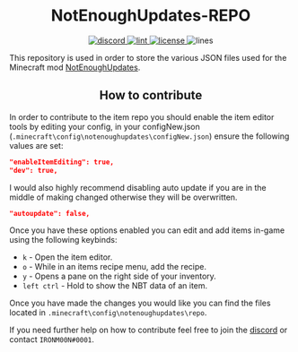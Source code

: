 <h1 align="center"> NotEnoughUpdates-REPO </h1>

<p align="center">
  <a href="https://discord.gg/moulberry" target="_blank">
    <img src="https://img.shields.io/discord/516977525906341928?label=discord&style=plastic" alt="discord">
  </a>
  <a href="https://github.com/Moulberry/NotEnoughUpdates-REPO/actions" target="_blank">
    <img src="https://img.shields.io/github/workflow/status/Moulberry/NotEnoughUpdates-REPO/JSON/master?label=lint&style=plastic" alt="lint">
  </a>
  <a href="https://github.com/Moulberry/NotEnoughUpdates-REPO/blob/master/LICENSE">
    <img src="https://img.shields.io/github/license/Moulberry/NotEnoughUpdates-REPO?style=plastic&color=44CC11" alt="license">
  </a>
  <a>
    <img src="https://img.shields.io/tokei/lines/github/Moulberry/NotEnoughUpdates-REPO?color=44CC11&style=plastic" alt="lines">
  </a>
</p>

This repository is used in order to store the various JSON files used for the Minecraft mod [NotEnoughUpdates](https://github.com/Moulberry/NotEnoughUpdates).

<h2 align="center"> How to contribute </h2>

In order to contribute to the item repo you should enable the item editor tools by editing your config, in your configNew.json (`.minecraft\config\notenoughupdates\configNew.json`) ensure the following values are set:

```json
"enableItemEditing": true,
"dev": true,
```

I would also highly recommend disabling auto update if you are in the middle of making changed otherwise they will be overwritten.

```json
"autoupdate": false,
```

Once you have these options enabled you can edit and add items in-game using the following keybinds:

* `k` - Open the item editor.
* `o` - While in an items recipe menu, add the recipe.
* `y` - Opens a pane on the right side of your inventory.
* `left ctrl` - Hold to show the NBT data of an item. 

Once you have made the changes you would like you can find the files located in `.minecraft\config\notenoughupdates\repo`.

If you need further help on how to contribute feel free to join the [discord](https://discord.gg/moulberry) or contact `IRONM00N#0001`.
